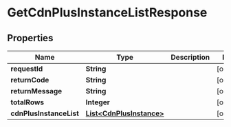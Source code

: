 
# GetCdnPlusInstanceListResponse

## Properties
Name | Type | Description | Notes
------------ | ------------- | ------------- | -------------
**requestId** | **String** |  |  [optional]
**returnCode** | **String** |  |  [optional]
**returnMessage** | **String** |  |  [optional]
**totalRows** | **Integer** |  |  [optional]
**cdnPlusInstanceList** | [**List&lt;CdnPlusInstance&gt;**](CdnPlusInstance.md) |  |  [optional]



